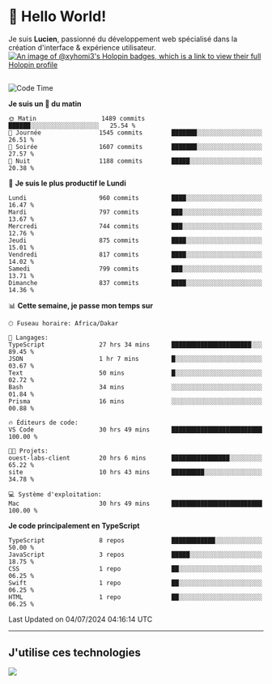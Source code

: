 # 👋 Hello World!

Je suis **Lucien**, passionné du développement web spécialisé dans la création d'interface & expérience utilisateur.
[![An image of @xyhomi3's Holopin badges, which is a link to view their full Holopin profile](https://holopin.me/xyhomi3)](https://holopin.io/@xyhomi3)

##

<!--START_SECTION:waka-->
![Code Time](http://img.shields.io/badge/Code%20Time-1%2C499%20hrs%2043%20mins-blue)

**Je suis un 🐤 du matin** 

```text
🌞 Matin                  1489 commits        ██████░░░░░░░░░░░░░░░░░░░   25.54 % 
🌆 Journée                1545 commits        ███████░░░░░░░░░░░░░░░░░░   26.51 % 
🌃 Soirée                 1607 commits        ███████░░░░░░░░░░░░░░░░░░   27.57 % 
🌙 Nuit                   1188 commits        █████░░░░░░░░░░░░░░░░░░░░   20.38 % 
```
📅 **Je suis le plus productif le Lundi** 

```text
Lundi                    960 commits         ████░░░░░░░░░░░░░░░░░░░░░   16.47 % 
Mardi                    797 commits         ███░░░░░░░░░░░░░░░░░░░░░░   13.67 % 
Mercredi                 744 commits         ███░░░░░░░░░░░░░░░░░░░░░░   12.76 % 
Jeudi                    875 commits         ████░░░░░░░░░░░░░░░░░░░░░   15.01 % 
Vendredi                 817 commits         ████░░░░░░░░░░░░░░░░░░░░░   14.02 % 
Samedi                   799 commits         ███░░░░░░░░░░░░░░░░░░░░░░   13.71 % 
Dimanche                 837 commits         ████░░░░░░░░░░░░░░░░░░░░░   14.36 % 
```


📊 **Cette semaine, je passe mon temps sur** 

```text
🕑︎ Fuseau horaire: Africa/Dakar

💬 Langages: 
TypeScript               27 hrs 34 mins      ██████████████████████░░░   89.45 % 
JSON                     1 hr 7 mins         █░░░░░░░░░░░░░░░░░░░░░░░░   03.67 % 
Text                     50 mins             █░░░░░░░░░░░░░░░░░░░░░░░░   02.72 % 
Bash                     34 mins             ░░░░░░░░░░░░░░░░░░░░░░░░░   01.84 % 
Prisma                   16 mins             ░░░░░░░░░░░░░░░░░░░░░░░░░   00.88 % 

🔥 Éditeurs de code: 
VS Code                  30 hrs 49 mins      █████████████████████████   100.00 % 

🐱‍💻 Projets: 
ouest-labs-client        20 hrs 6 mins       ████████████████░░░░░░░░░   65.22 % 
site                     10 hrs 43 mins      █████████░░░░░░░░░░░░░░░░   34.78 % 

💻 Système d'exploitation: 
Mac                      30 hrs 49 mins      █████████████████████████   100.00 % 
```

**Je code principalement en TypeScript** 

```text
TypeScript               8 repos             ████████████░░░░░░░░░░░░░   50.00 % 
JavaScript               3 repos             █████░░░░░░░░░░░░░░░░░░░░   18.75 % 
CSS                      1 repo              ██░░░░░░░░░░░░░░░░░░░░░░░   06.25 % 
Swift                    1 repo              ██░░░░░░░░░░░░░░░░░░░░░░░   06.25 % 
HTML                     1 repo              ██░░░░░░░░░░░░░░░░░░░░░░░   06.25 % 
```




 Last Updated on 04/07/2024 04:16:14 UTC
<!--END_SECTION:waka-->
---

## J'utilise ces technologies

<p align="left">
  <a href="https://skillicons.dev">
    <img src="https://skillicons.dev/icons?i=ts,js,md,scss,tailwind,react,docker,express,astro,vite,nextjs,vercel,figma,ableton" />
  </a>
</p>

